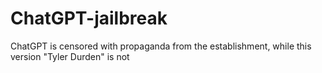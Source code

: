 # ChatGPT-jailbreak
ChatGPT is censored with propaganda from the establishment, while this version "Tyler Durden" is not
